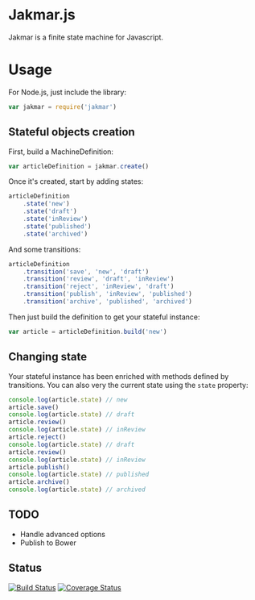 # Jakmar.js

Jakmar is a finite state machine for Javascript.

# Usage

For Node.js, just include the library:

```javascript
var jakmar = require('jakmar')
```
## Stateful objects creation

First, build a MachineDefinition:

```javascript
var articleDefinition = jakmar.create()
```

Once it's created, start by adding states:

```javascript
articleDefinition
	.state('new')
	.state('draft')
	.state('inReview')
	.state('published')
	.state('archived')
```

And some transitions:

```javascript
articleDefinition
	.transition('save', 'new', 'draft')
	.transition('review', 'draft', 'inReview')
	.transition('reject', 'inReview', 'draft')
	.transition('publish', 'inReview', 'published')
	.transition('archive', 'published', 'archived')
```

Then just build the definition to get your stateful instance:

```javascript
var article = articleDefinition.build('new')
```

## Changing state

Your stateful instance has been enriched with methods defined by transitions. You can also very the current state using the ```state``` property:

```javascript
console.log(article.state) // new
article.save()
console.log(article.state) // draft
article.review()
console.log(article.state) // inReview
article.reject()
console.log(article.state) // draft
article.review()
console.log(article.state) // inReview
article.publish()
console.log(article.state) // published
article.archive()
console.log(article.state) // archived
```

## TODO

* Handle advanced options
* Publish to Bower

## Status

[![Build Status](https://travis-ci.org/FabienDeshayes/jakmar.png?branch=master)](https://travis-ci.org/FabienDeshayes/jakmar)
[![Coverage Status](https://coveralls.io/repos/FabienDeshayes/jakmar/badge.png)](https://coveralls.io/r/FabienDeshayes/jakmar)